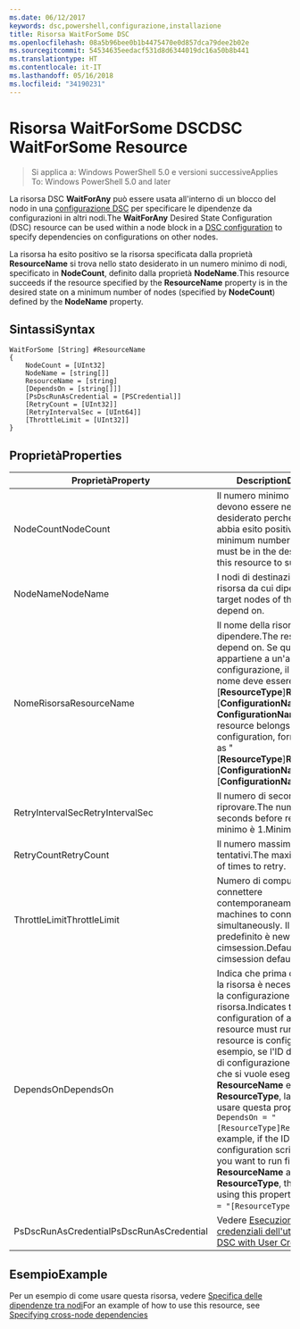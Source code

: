 ```yaml
---
ms.date: 06/12/2017
keywords: dsc,powershell,configurazione,installazione
title: Risorsa WaitForSome DSC
ms.openlocfilehash: 08a5b96bee0b1b4475470e0d857dca79dee2b02e
ms.sourcegitcommit: 54534635eedacf531d8d6344019dc16a50b8b441
ms.translationtype: HT
ms.contentlocale: it-IT
ms.lasthandoff: 05/16/2018
ms.locfileid: "34190231"
---
```

# <a name="dsc-waitforsome-resource"></a><span data-ttu-id="5e85a-103">Risorsa WaitForSome DSC</span><span class="sxs-lookup"><span data-stu-id="5e85a-103">DSC WaitForSome Resource</span></span>

> <span data-ttu-id="5e85a-104">Si applica a: Windows PowerShell 5.0 e versioni successive</span><span class="sxs-lookup"><span data-stu-id="5e85a-104">Applies To: Windows PowerShell 5.0 and later</span></span>

<span data-ttu-id="5e85a-105">La risorsa DSC **WaitForAny** può essere usata all'interno di un blocco del nodo in una [configurazione DSC](configurations.md) per specificare le dipendenze da configurazioni in altri nodi.</span><span class="sxs-lookup"><span data-stu-id="5e85a-105">The **WaitForAny** Desired State Configuration (DSC) resource can be used within a node block in a [DSC configuration](configurations.md) to specify dependencies on configurations on other nodes.</span></span>

<span data-ttu-id="5e85a-106">La risorsa ha esito positivo se la risorsa specificata dalla proprietà **ResourceName** si trova nello stato desiderato in un numero minimo di nodi, specificato in **NodeCount**, definito dalla proprietà **NodeName**.</span><span class="sxs-lookup"><span data-stu-id="5e85a-106">This resource succeeds if the resource specified by the **ResourceName** property is in the desired state on a minimum number of nodes (specified by **NodeCount**) defined by the **NodeName** property.</span></span>


## <a name="syntax"></a><span data-ttu-id="5e85a-107">Sintassi</span><span class="sxs-lookup"><span data-stu-id="5e85a-107">Syntax</span></span>

```
WaitForSome [String] #ResourceName
{
    NodeCount = [UInt32]
    NodeName = [string[]]
    ResourceName = [string]
    [DependsOn = [string[]]]
    [PsDscRunAsCredential = [PSCredential]]
    [RetryCount = [UInt32]]
    [RetryIntervalSec = [UInt64]]
    [ThrottleLimit = [UInt32]]
}
```

## <a name="properties"></a><span data-ttu-id="5e85a-108">Proprietà</span><span class="sxs-lookup"><span data-stu-id="5e85a-108">Properties</span></span>

|  <span data-ttu-id="5e85a-109">Proprietà</span><span class="sxs-lookup"><span data-stu-id="5e85a-109">Property</span></span>  |  <span data-ttu-id="5e85a-110">Description</span><span class="sxs-lookup"><span data-stu-id="5e85a-110">Description</span></span>   |
|---|---|
| <span data-ttu-id="5e85a-111">NodeCount</span><span class="sxs-lookup"><span data-stu-id="5e85a-111">NodeCount</span></span>| <span data-ttu-id="5e85a-112">Il numero minimo di nodi che devono essere nello stato desiderato perché la risorsa abbia esito positivo.</span><span class="sxs-lookup"><span data-stu-id="5e85a-112">The minimum number of nodes that must be in the desired state for this resource to succeed.</span></span>|
| <span data-ttu-id="5e85a-113">NodeName</span><span class="sxs-lookup"><span data-stu-id="5e85a-113">NodeName</span></span>| <span data-ttu-id="5e85a-114">I nodi di destinazione della risorsa da cui dipendere.</span><span class="sxs-lookup"><span data-stu-id="5e85a-114">The target nodes of the resource to depend on.</span></span>|
| <span data-ttu-id="5e85a-115">NomeRisorsa</span><span class="sxs-lookup"><span data-stu-id="5e85a-115">ResourceName</span></span>| <span data-ttu-id="5e85a-116">Il nome della risorsa da cui dipendere.</span><span class="sxs-lookup"><span data-stu-id="5e85a-116">The resource name to depend on.</span></span> <span data-ttu-id="5e85a-117">Se questa risorsa appartiene a un'altra configurazione, il formato del nome deve essere "[__ResourceType__]__ResourceName__:: [__ConfigurationName__]: [ __ConfigurationName__] "</span><span class="sxs-lookup"><span data-stu-id="5e85a-117">If this resource belongs to a different configuration, format the name as "[__ResourceType__]__ResourceName__::[__ConfigurationName__]::[__ConfigurationName__]"</span></span>|
| <span data-ttu-id="5e85a-118">RetryIntervalSec</span><span class="sxs-lookup"><span data-stu-id="5e85a-118">RetryIntervalSec</span></span>| <span data-ttu-id="5e85a-119">Il numero di secondi prima di riprovare.</span><span class="sxs-lookup"><span data-stu-id="5e85a-119">The number of seconds before retrying.</span></span> <span data-ttu-id="5e85a-120">Il valore minimo è 1.</span><span class="sxs-lookup"><span data-stu-id="5e85a-120">Minimum is 1.</span></span>|
| <span data-ttu-id="5e85a-121">RetryCount</span><span class="sxs-lookup"><span data-stu-id="5e85a-121">RetryCount</span></span>| <span data-ttu-id="5e85a-122">Il numero massimo di tentativi.</span><span class="sxs-lookup"><span data-stu-id="5e85a-122">The maximum number of times to retry.</span></span>|
| <span data-ttu-id="5e85a-123">ThrottleLimit</span><span class="sxs-lookup"><span data-stu-id="5e85a-123">ThrottleLimit</span></span>| <span data-ttu-id="5e85a-124">Numero di computer da connettere contemporaneamente.</span><span class="sxs-lookup"><span data-stu-id="5e85a-124">Number of machines to connect simultaneously.</span></span> <span data-ttu-id="5e85a-125">Il valore predefinito è new-cimsession.</span><span class="sxs-lookup"><span data-stu-id="5e85a-125">Default is new-cimsession default.</span></span>|
| <span data-ttu-id="5e85a-126">DependsOn</span><span class="sxs-lookup"><span data-stu-id="5e85a-126">DependsOn</span></span> | <span data-ttu-id="5e85a-127">Indica che prima di configurare la risorsa è necessario eseguire la configurazione di un'altra risorsa.</span><span class="sxs-lookup"><span data-stu-id="5e85a-127">Indicates that the configuration of another resource must run before this resource is configured.</span></span> <span data-ttu-id="5e85a-128">Ad esempio, se l'ID del blocco script di configurazione della risorsa che si vuole eseguire per primo è __ResourceName__ e il tipo è __ResourceType__, la sintassi per usare questa proprietà è `DependsOn = "[ResourceType]ResourceName"`.</span><span class="sxs-lookup"><span data-stu-id="5e85a-128">For example, if the ID of the resource configuration script block that you want to run first is __ResourceName__ and its type is __ResourceType__, the syntax for using this property is `DependsOn = "[ResourceType]ResourceName"`.</span></span>|
| <span data-ttu-id="5e85a-129">PsDscRunAsCredential</span><span class="sxs-lookup"><span data-stu-id="5e85a-129">PsDscRunAsCredential</span></span> | <span data-ttu-id="5e85a-130">Vedere [Esecuzione di DSC con le credenziali dell'utente](https://docs.microsoft.com/powershell/dsc/runasuser)</span><span class="sxs-lookup"><span data-stu-id="5e85a-130">See [Using DSC with User Credentials](https://docs.microsoft.com/powershell/dsc/runasuser)</span></span> |


## <a name="example"></a><span data-ttu-id="5e85a-131">Esempio</span><span class="sxs-lookup"><span data-stu-id="5e85a-131">Example</span></span>

<span data-ttu-id="5e85a-132">Per un esempio di come usare questa risorsa, vedere [Specifica delle dipendenze tra nodi](crossNodeDependencies.md)</span><span class="sxs-lookup"><span data-stu-id="5e85a-132">For an example of how to use this resource, see [Specifying cross-node dependencies](crossNodeDependencies.md)</span></span>
